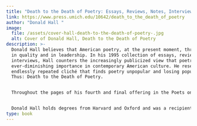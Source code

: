 ```yaml
---
title: "Death to the Death of Poetry: Essays, Reviews, Notes, Interviews "
link: https://www.press.umich.edu/10642/death_to_the_death_of_poetry
author: "Donald Hall "
image:
  file: /assets/cover-hall-death-to-the-death-of-poetry-.jpg
  alt: Cover of Donald Hall, Death to the Death of Poetry
description: >-
  Donald Hall believes that American poetry, at the present moment, thrives both
  in quality and in leadership. In his 1995 collection of essays, reviews, and
  interviews, Hall counters the increasingly publicized view that poetry has an
  ever-diminishing importance in contemporary American culture. He resents the
  endlessly repeated cliché that finds poetry unpopular and losing popularity.
  Thus: Death to the Death of Poetry.


  Throughout the pages of his fourth and final offering in the Poets on Poetry series, Hall returns again and again to the theme of poetry's health, and offers essays praising contemporary poets, who serve as examples of poetry's thriving condition. In addition, Death to the Death of Poetry collects interviews in which Hall discusses the work of poetry--revisions, standards, the psychology and sociology of the poet's life.


  Donald Hall holds degrees from Harvard and Oxford and was a recipient of the Lamont Poetry Selection Award, poetry editor for the Paris Review, editor of the Poets on Poetry series, and a Professor of English at the University of Michigan, before returning to his ancestral home in New Hampshire.
type: book
---
```

